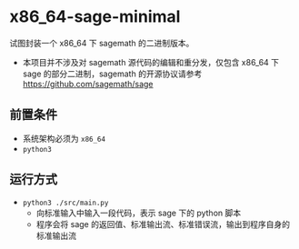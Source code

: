 # x86_64-sage-minimal
试图封装一个 x86_64 下 sagemath 的二进制版本。
- 本项目并不涉及对 sagemath 源代码的编辑和重分发，仅包含 x86_64 下 sage 的部分二进制，sagemath 的开源协议请参考 https://github.com/sagemath/sage



## 前置条件

- 系统架构必须为 `x86_64`
- `python3`



## 运行方式

- `python3 ./src/main.py`
  - 向标准输入中输入一段代码，表示 sage 下的 python 脚本
  - 程序会将 sage 的返回值、标准输出流、标准错误流，输出到程序自身的标准输出流

